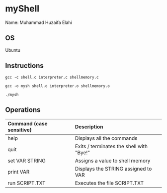 # myShell
Name: Muhammad Huzaifa Elahi

## OS
Ubuntu

## Instructions
`gcc -c shell.c interpreter.c shellmemory.c`

`gcc -o mysh shell.o interpreter.o shellmemory.o`

`./mysh`

## Operations
| Command (case sensitive)    |      Description                          |
|:----------------------------|:------------------------------------------|
| help 			                  | 	Displays all the commands               |
| quit 			                  |  Exits / terminates the shell with "Bye!" |
|	set VAR STRING 		        	|   Assigns a value to shell memory         |
|	print VAR 				          | Displays the STRING assigned to VAR       |
|	run SCRIPT.TXT 		         	|	Executes the file SCRIPT.TXT              |
